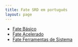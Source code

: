 ```yaml
---
title: Fate SRD em português
layout: page
---
```



- [Fate Básico](fate-basico/)
- [Fate Acelerado](fate-acelerado/)
- [Fate Ferramentas de Sistema](ferramentas-de-sistema/)
